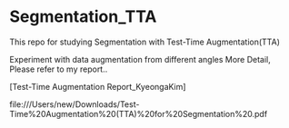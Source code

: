 # Segmentation_TTA
This repo for studying Segmentation with Test-Time Augmentation(TTA)

Experiment with data augmentation from different angles
More Detail, Please refer to my report..

[Test-Time Augmentation Report_KyeongaKim]

file:///Users/new/Downloads/Test-Time%20Augmentation%20(TTA)%20for%20Segmentation%20.pdf
